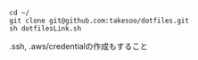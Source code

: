```
cd ~/
git clone git@github.com:takesoo/dotfiles.git
sh dotfilesLink.sh
```
.ssh, .aws/credentialの作成もすること